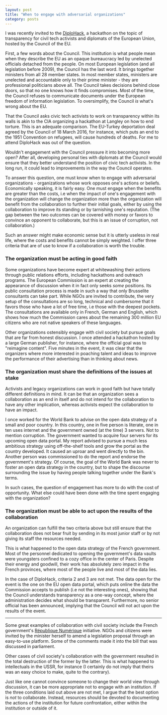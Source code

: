 ```yaml
---
layout: post
title: "When to engage with adversarial organizations"
category: posts
---
```


I was recently invited to the [DiploHack](http://diplohack.brussels/), a hackathon on the topic of transparency for civil tech activists and diplomats of the European Union, hosted by the Council of the EU.

First, a few words about the Council. This institution is what people mean when they describe the EU as an opaque bureaucracy led by unelected officials detached from the people. On most European legislation (and all legislation before 2009), the Council has the last word. It brings together ministers from all 28 member states. In most member states, ministers are unelected and accountable only to their prime minister - they are professional politicians above all. The Council takes decisions behind close doors, so that no one knows how it finds compromises. Most of the time, the Council refuses to communicate documents under the European freedom of information legislation. To oversimplify, the Council _is_ what's wrong about the EU.

That the Council asks civic tech activists to work on transparency within its walls is akin to the CIA organizing a hackathon at Langley on how to end torture. This is an adequate comparison. The EU-Turkey deportation deal agreed by the Council of 18 March 2016, for instance, which puts an end to the 1951 Convention on refugees, will cause hundreds of deaths. For me to attend DiploHack was out of the question.

Wouldn't engagement with the Council pressure it into becoming more open? After all, developing personal ties with diplomats at the Council would ensure that they better understand the position of civic tech activists. In the long run, it could lead to improvements in the way the Council operates.

To answer this question, one must know when to engage with adversarial organizations - organizations whose work opposes one's actions or beliefs. Economically speaking, it is fairly easy. One must engage when the benefits are greater than the costs, i.e when the impact of one's engagement with the organization will change the organization more than the organization will benefit from the collaboration to further their initial goals, either by using the collaboration to improve its standing or by tarnishing one's reputation. (The gap between the two outcomes can be covered with money or favors to convince an opponent to collaborate, but this is an issue of corruption, not collaboration.)

Such an answer might make economic sense but it is utterly useless in real life, where the costs and benefits cannot be simply weighted. I offer three criteria that are of use to know if a collaboration is worth the trouble.

### The organization must be acting in good faith

Some organizations have become expert at whitewashing their actions through public relations efforts, including hackathons and outreach programs. The European Commission is an expert at creating the appearance of discussion when it in fact only seeks _some_ positions. Its public consultation process is made in such a way that only Brusselite consultants can take part. While NGOs are invited to contribute, the very setup of the consultations are so long, technical and cumbersome that it favors those who have a lot of free time, i.e those with the deepest pockets. The consultations are available only in French, German and English, which shows how much the Commission cares about the remaining 300 million EU citizens who are not native speakers of these languages. 

Other organizations ostensibly engage with civil society but pursue goals that are far from honest discussion. I once attended a hackathon hosted by a large German publisher, for instance, where the official goal was to "reimagine content". Five minutes in the event, it was clear that the organizers where more interested in poaching talent and ideas to improve the performance of their advertising than in thinking about news.

### The organization must share the definitions of the issues at stake

Activists and legacy organizations can work in good faith but have totally different definitions in mind. It can be that an organization sees a collaboration as an end in itself and do not intend for the collaboration to have any other implication, whereas activists expect the collaboration to have an impact. 

I once worked for the World Bank to advise on the open data strategy of a small and poor country. In this country, one in five person is literate, one in ten uses internet and the government owned (at the time) 3 servers. Not to mention corruption. The government wanted to acquire four servers for its upcoming open data portal. My report advised to pursue a much less ambitious strategy using off-the-shelf tools and grow the portal as the country developed. It caused an uproar and went directly to the bin. Another person was commissioned to do the report and endorse the government's strategy. Of course, the goal of the World Bank was never to foster an open data strategy in the country, but to shape the discourse surrounding the issue by having people talking together under the Bank's terms.

In such cases, the question of engagement has more to do with the cost of opportunity. What else could have been done with the time spent engaging with the organization?

### The organization must be able to act upon the results of the collaboration

An organization can fulfill the two criteria above but still ensure that the collaboration does not bear fruit by sending in its most junior staff or by not giving its staff the resources needed. 

This is what happened to the open data strategy of the French government. Most of the personnel dedicated to opening the government's data vaults were youngsters confined to a cozy office in the center of Paris. Despite their energy and goodwill, their work has absolutely zero impact in the French provinces, where most of the people live and most of the data lies.

In the case of DiploHack, criteria 2 and 3 are not met. The data open for the event is the one on the EU open data portal, which puts online the data the Commission accepts to publish (i.e not the interesting ones), showing that the Council understands transparency as a one-way concept, where the administration decides what should be transparent. Furthermore, no senior official has been announced, implying that the Council will not act upon the results of the event.

***

Some great examples of collaboration with civil society include the French government's [République Numérique](https://www.republique-numerique.fr/) initiative. NGOs and citizens were invited by the minister herself to amend a legislation proposal through an easy-to-use platform. Some of the comments made it into the bill that was discussed in parliament.

Other cases of civil society's collaboration with the government resulted in the total destruction of the former by the latter. This is what happened to intellectuals in the USSR, for instance (I certainly do not imply that theirs was an easy choice to make, quite to the contrary).

Just like one cannot convince someone to change their world view through discussion, it can be more appropriate not to engage with an institution. If the three conditions laid out above are not met, I argue that the best option is _not_ to collaborate. Instead, resources should be devoted to documenting the actions of the institution for future confrontation, either within the institution or outside of it.